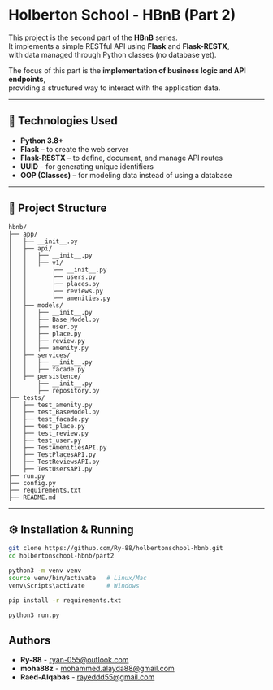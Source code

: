 # Holberton School - HBnB (Part 2)

This project is the second part of the **HBnB** series.  
It implements a simple RESTful API using **Flask** and **Flask-RESTX**,  
with data managed through Python classes (no database yet).  

The focus of this part is the **implementation of business logic and API endpoints**,  
providing a structured way to interact with the application data.

---

## 🚀 Technologies Used
- **Python 3.8+**
- **Flask** – to create the web server
- **Flask-RESTX** – to define, document, and manage API routes
- **UUID** – for generating unique identifiers
- **OOP (Classes)** – for modeling data instead of using a database

---

## 📂 Project Structure
```text
hbnb/
├── app/
│   ├── __init__.py
│   ├── api/
│   │   ├── __init__.py
│   │   ├── v1/
│   │       ├── __init__.py
│   │       ├── users.py
│   │       ├── places.py
│   │       ├── reviews.py
│   │       ├── amenities.py
│   ├── models/
│   │   ├── __init__.py
│   │   ├── Base_Model.py
│   │   ├── user.py
│   │   ├── place.py
│   │   ├── review.py
│   │   ├── amenity.py
│   ├── services/
│   │   ├── __init__.py
│   │   ├── facade.py
│   ├── persistence/
│       ├── __init__.py
│       ├── repository.py
├── tests/
│   ├── test_amenity.py
│   ├── test_BaseModel.py
│   ├── test_facade.py
│   ├── test_place.py
│   ├── test_review.py
│   ├── test_user.py
│   ├── TestAmenitiesAPI.py
│   ├── TestPlacesAPI.py
│   ├── TestReviewsAPI.py
│   ├── TestUsersAPI.py
├── run.py
├── config.py
├── requirements.txt
├── README.md
```


---

## ⚙️ Installation & Running


```bash
git clone https://github.com/Ry-88/holbertonschool-hbnb.git
cd holbertonschool-hbnb/part2

python3 -m venv venv
source venv/bin/activate   # Linux/Mac
venv\Scripts\activate      # Windows

pip install -r requirements.txt

python3 run.py
```

## Authors

- **Ry-88** - [ryan-055@outlook.com](mailto:ryan-055@outlook.com)
- **moha88z** - [mohammed.alayda88@gmail.com](mailto:mohammed.alayda88@gmail.com)
- **Raed-Alqabas** - [rayeddd55@gmail.com](mailto:rayeddd55@gmail.com)